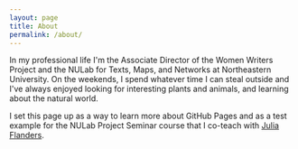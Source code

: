 ```yaml
---
layout: page
title: About
permalink: /about/
---
```


In my professional life I'm the Associate Director of the Women Writers Project and the NULab for Texts, Maps, and Networks at Northeastern University. On the weekends, I spend whatever time I can steal outside and I've always enjoyed looking for interesting plants and animals, and learning about the natural world. 

I set this page up as a way to learn more about GitHub Pages and as a test example for the NULab Project Seminar course that I co-teach with [Julia Flanders](https://juliaflanders.github.io/).